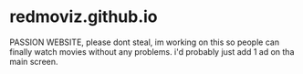 # redmoviz.github.io
PASSION WEBSITE, please dont steal, im working on this so people can finally watch movies without any problems. i'd probably just add 1 ad on tha main screen.
